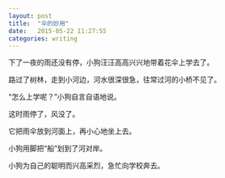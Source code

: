 ```yaml
---
layout: post
title:  "伞的妙用"
date:   2015-05-22 11:27:55
categories: writing
---
```


下了一夜的雨还没有停，小狗汪汪高高兴兴地带着花伞上学去了。

路过了树林，走到小河边，河水很深很急，往常过河的小桥不见了。

“怎么上学呢？”小狗自言自语地说。

这时雨停了，风没了。

它把雨伞放到河面上，再小心地坐上去。

小狗用脚把“船”划到了河对岸。

小狗为自己的聪明而兴高采烈，急忙向学校奔去。

